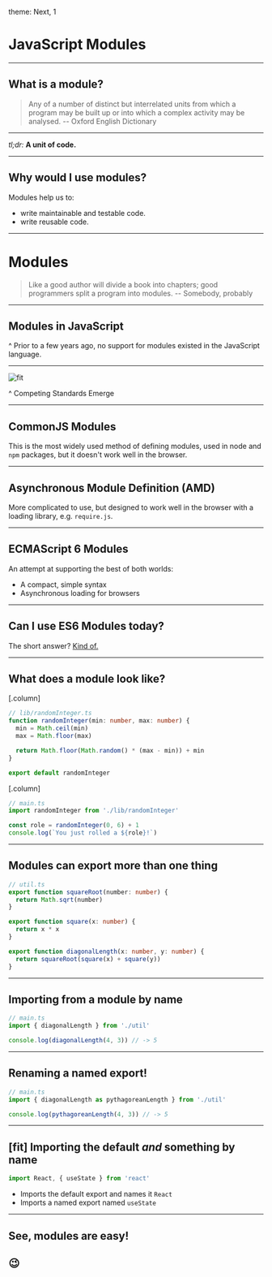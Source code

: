 theme: Next, 1

# JavaScript Modules

---

## What is a module?

> Any of a number of distinct but interrelated units from which a program may be built up or into which a complex activity may be analysed.
> -- Oxford English Dictionary

---

_tl;dr:_ **A unit of code.**

---

## Why would I use modules?

Modules help us to:

- write maintainable and testable code.
- write reusable code.

---

# Modules

> Like a good author will divide a book into chapters; good programmers split a program into modules. -- Somebody, probably

---

## Modules in JavaScript

^ Prior to a few years ago, no support for modules existed in the JavaScript
language.

---

![fit](https://imgs.xkcd.com/comics/standards.png)

^ Competing Standards Emerge

---

## CommonJS Modules

This is the most widely used method of defining modules, used in node and `npm` packages, but it doesn't work well in the browser.

---

## Asynchronous Module Definition (AMD)

More complicated to use, but designed to work well in the browser with a loading library, e.g. `require.js`.

---

## ECMAScript 6 Modules

An attempt at supporting the best of both worlds:

- A compact, simple syntax
- Asynchronous loading for browsers

---

## Can I use ES6 Modules today?

The short answer? [Kind of.](https://caniuse.com/#feat=es6-module)

---

## What does a module look like?

[.column]

```typescript
// lib/randomInteger.ts
function randomInteger(min: number, max: number) {
  min = Math.ceil(min)
  max = Math.floor(max)

  return Math.floor(Math.random() * (max - min)) + min
}

export default randomInteger
```

[.column]

```typescript
// main.ts
import randomInteger from './lib/randomInteger'

const role = randomInteger(0, 6) + 1
console.log(`You just rolled a ${role}!`)
```

---

## Modules can export more than one thing

```typescript
// util.ts
export function squareRoot(number: number) {
  return Math.sqrt(number)
}

export function square(x: number) {
  return x * x
}

export function diagonalLength(x: number, y: number) {
  return squareRoot(square(x) + square(y))
}
```

---

## Importing from a module by name

```typescript
// main.ts
import { diagonalLength } from './util'

console.log(diagonalLength(4, 3)) // -> 5
```

---

## Renaming a named export!

```typescript
// main.ts
import { diagonalLength as pythagoreanLength } from './util'

console.log(pythagoreanLength(4, 3)) // -> 5
```

---

## [fit] Importing the default *and* something by name

```typescript
import React, { useState } from 'react'
```

- Imports the default export and names it `React`
- Imports a named export named `useState`

---

## See, modules are easy!

## 😉
